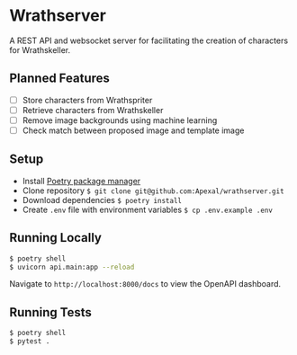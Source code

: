# Wrathserver

A REST API and websocket server for facilitating the creation of characters for Wrathskeller.

## Planned Features

- [ ] Store characters from Wrathspriter
- [ ] Retrieve characters from Wrathskeller
- [ ] Remove image backgrounds using machine learning
- [ ] Check match between proposed image and template image

## Setup

- Install [Poetry package manager](https://python-poetry.org/docs/)
- Clone repository `$ git clone git@github.com:Apexal/wrathserver.git`
- Download dependencies `$ poetry install`
- Create `.env` file with environment variables `$ cp .env.example .env`

## Running Locally

```bash
$ poetry shell
$ uvicorn api.main:app --reload
```

Navigate to `http://localhost:8000/docs` to view the OpenAPI dashboard.

## Running Tests

```bash
$ poetry shell
$ pytest .
```
